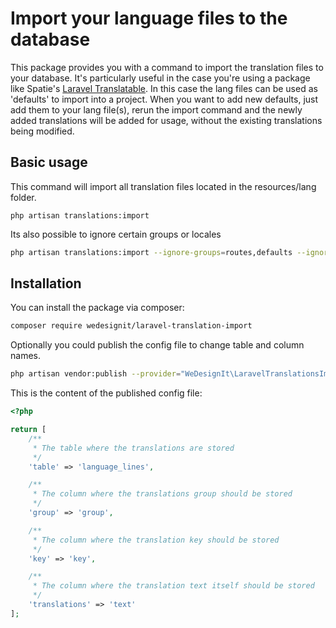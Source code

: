 # Import your language files to the database

This package provides you with a command to import the translation files to your database.
It's particularly useful in the case you're using a package like Spatie's 
[Laravel Translatable](https://github.com/spatie/laravel-translatable). 
In this case the lang files can be used as 'defaults' to import into a project.
When you want to add new defaults, just add them to your lang file(s), rerun the 
import command and the newly added translations will be added for usage, without 
the existing translations being modified.

## Basic usage

This command will import all translation files located in the resources/lang folder.
```
php artisan translations:import
```

Its also possible to ignore certain groups or locales

```bash
php artisan translations:import --ignore-groups=routes,defaults --ignore-locales=en,fr
```

## Installation

You can install the package via composer:

``` bash
composer require wedesignit/laravel-translation-import
```

Optionally you could publish the config file to change table and column names.

```bash
php artisan vendor:publish --provider="WeDesignIt\LaravelTranslationsImport\TranslationsImportServiceProvider" --tag="config"
```

This is the content of the published config file:
```php
<?php

return [
    /**
     * The table where the translations are stored
     */
    'table' => 'language_lines',

    /**
     * The column where the translations group should be stored
     */
    'group' => 'group',

    /**
     * The column where the translation key should be stored
     */
    'key' => 'key',

    /**
     * The column where the translation text itself should be stored
     */
    'translations' => 'text'
];
```
